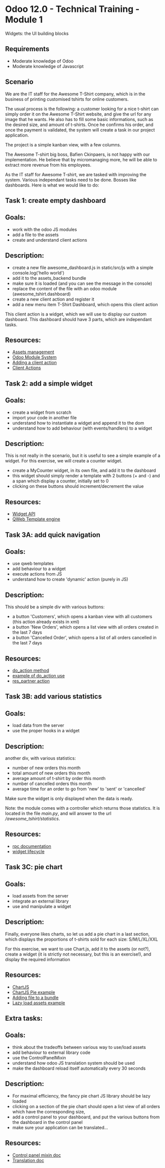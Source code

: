 
# Odoo 12.0 - Technical Training - Module 1

Widgets: the UI building blocks

## Requirements

* Moderate knowledge of Odoo
* Moderate knowledge of Javascript


## Scenario

We are the IT staff for the Awesome T-Shirt company, which is in the business of
printing customised tshirts for online customers.

The usual process is the following: a customer looking for a nice t-shirt can
simply order it on the Awesome T-Shirt website, and give the url for any
image that he wants.  He also has to fill some basic informations, such as the
desired size, and amount of t-shirts.  Once he confirms his order, and once the
payment is validated, the system will create a task in our project application.

The project is a simple kanban view, with a few columns.

The Awesome T-shirt big boss, Bafien Ckinpaers, is not happy with our
implementation. He believe that by micromanaging more, he will be able to
extract more revenue from his employees.

As the IT staff for Awesome T-shirt, we are tasked with improving the system.
Various independant tasks need to be done. Bosses like dashboards. Here is what
we would like to do:


## Task 1: create empty dashboard

Goals:
------
- work with the odoo JS modules
- add a file to the assets
- create and understand client actions

Description:
------------
- create a new file awesome_dashboard.js in static/src/js with a simple
  console.log('hello world')
- add it to the assets_backend bundle
- make sure it is loaded (and you can see the message in the console)
- replace the content of the file with an odoo module (awesome_tshirt.dashboard)
- create a new client action and register it
- add a new menu item T-Shirt Dashboard, which opens this client action

This client action is a widget, which we will use to display our custom
dashboard. This dashboard should have 3 parts, which are independant tasks.

Resources:
----------
* [Assets management](https://www.odoo.com/documentation/12.0/reference/javascript_reference.html#assets-management)
* [Odoo Module System](https://www.odoo.com/documentation/12.0/reference/javascript_reference.html#javascript-module-system)
* [Adding a client action](https://www.odoo.com/documentation/12.0/reference/javascript_cheatsheet.html#adding-a-client-action)
* [Client Actions](https://www.odoo.com/documentation/12.0/reference/javascript_reference.html#client-action)


## Task 2: add a simple widget

Goals:
------
- create a widget from scratch
- import your code in another file
- understand how to instantiate a widget and append it to the dom
- understand how to add behaviour (with events/handlers) to a widget

Description:
------------
This is not really in the scenario, but it is useful to see a simple example of
a widget.  For this exercise, we will create a counter widget.

- create a MyCounter widget, in its own file, and add it to the dashboard
- this widget should simply render a template with 2 buttons (+ and -) and a
  span which display a counter, initially set to 0
- clicking on these buttons should increment/decrement the value

Resources:
----------
* [Widget API](https://www.odoo.com/documentation/12.0/reference/javascript_reference.html#widgets)
* [QWeb Template engine](https://www.odoo.com/documentation/12.0/reference/qweb.html)

## Task 3A: add quick navigation

Goals:
------
- use qweb templates
- add behaviour to a widget
- execute actions from JS
- understand how to create 'dynamic' action (purely in JS)

Description:
------------
This should be a simple div with various buttons:
- a button 'Customers', which opens a kanban view with all customers (this
    action already exists in xml)
- a button 'New Orders', which opens a list view with all orders created in
    the last 7 days
- a button 'Cancelled Order', which opens a list of all orders cancelled in
    the last 7 days

Resources:
----------
* [do_action method](https://github.com/odoo/odoo/blob/9393a0eba88cad6184b5255a11f6a5a2996528cc/addons/web/static/src/js/core/service_mixins.js#L187)
* [example of do_action use](https://github.com/odoo/odoo/blob/9393a0eba88cad6184b5255a11f6a5a2996528cc/addons/web/static/src/js/tools/debug_manager.js#L285)
* [res_partner action](https://github.com/odoo/odoo/blob/a0ff2966b6db4e652fdc19a2f792af8cf3e5ce69/odoo/addons/base/views/res_partner_views.xml#L585)

## Task 3B: add various statistics

Goals:
------
- load data from the server
- use the proper hooks in a widget

Description:
------------
another div, with various statistics:
- number of new orders this month
- total amount of new orders this month
- average amount of t-shirt by order this month
- number of cancelled orders this month
- average time for an order to go from 'new' to 'sent' or 'cancelled'

Make sure the widget is only displayed when the data is ready.

Note: the module comes with a controller which returns those statistics. It is
located in the file *main.py*, and will answer to the url
*/awesome_tshirt/statistics*.


Resources:
----------
* [rpc documentation](https://www.odoo.com/documentation/12.0/reference/javascript_reference.html#rpcs)
* [widget lifecycle](https://www.odoo.com/documentation/12.0/reference/javascript_reference.html#widget-lifecycle)

## Task 3C: pie chart

Goals:
------
- load assets from the server
- integrate an external library
- use and manipulate a widget

Description:
------------
Finally, everyone likes charts, so let us add a pie chart in a last section,
which displays the proportions of t-shirts sold for each size: S/M/L/XL/XXL

For this exercise, we want to use Chart.js, add it to the assets (or not?),
create a widget (it is strictly not necessary, but this is an exercise!), and
display the required information


Resources:
----------
* [ChartJS](http://www.chartjs.org/)
* [ChartJS Pie example](http://www.chartjs.org/samples/latest/charts/pie.html)
* [Adding file to a bundle](https://www.odoo.com/documentation/12.0/reference/javascript_reference.html#adding-files-in-an-asset-bundle)
* [Lazy load assets example](https://github.com/odoo/odoo/blob/57decbbed6d3d8899b09a58361ae9b30d39a9c03/addons/web_editor/static/src/js/widgets/widgets.js#L1597)

## Extra tasks:

Goals:
------
- think about the tradeoffs between various way to use/load assets
- add behaviour to external library code
- use the ControlPanelMixin
- understand how odoo JS translation system should be used
- make the dashboard reload itself automatically every 30 seconds

Description:
------------
- For maximal efficiency, the fancy pie chart JS library should be lazy loaded
- clicking on a section of the pie chart should open a list view of all orders
  which have the corresponding size,
- add a control panel to your dashboard, and put the various buttons from the
  dashboard in the control panel
- make sure your application can be translated...

Resources:
----------
- [Control panel mixin doc](https://www.odoo.com/documentation/12.0/reference/javascript_reference.html#using-the-control-panel-mixin)
- [Translation doc](https://www.odoo.com/documentation/12.0/reference/javascript_reference.html#translation-management)

